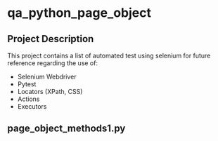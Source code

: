 # qa_python_page_object
## Project Description
This project contains a list of automated test using selenium for future reference regarding the use of:
- Selenium Webdriver
- Pytest
- Locators (XPath, CSS)
- Actions
- Executors

## page_object_methods1.py



